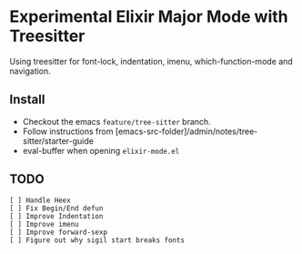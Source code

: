 # Experimental Elixir Major Mode with Treesitter

Using treesitter for font-lock, indentation, imenu,
which-function-mode and navigation.

## Install

- Checkout the emacs `feature/tree-sitter` branch. 
- Follow instructions from [emacs-src-folder]/admin/notes/tree-sitter/starter-guide 
- eval-buffer when opening `elixir-mode.el`


## TODO

    [ ] Handle Heex
    [ ] Fix Begin/End defun
    [ ] Improve Indentation
    [ ] Improve imenu
    [ ] Improve forward-sexp
    [ ] Figure out why sigil start breaks fonts
